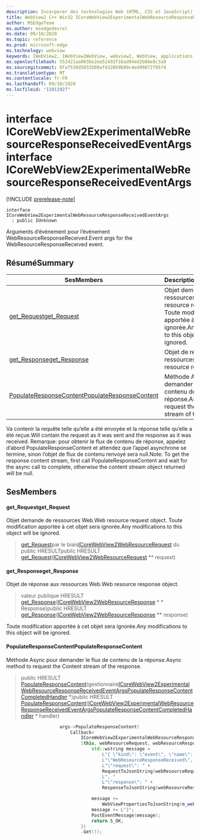 ```yaml
---
description: Incorporer des technologies Web (HTML, CSS et JavaScript) dans vos applications natives avec le contrôle Microsoft Edge WebView2
title: WebView2 C++ Win32 ICoreWebView2ExperimentalWebResourceResponseReceivedEventArgs
author: MSEdgeTeam
ms.author: msedgedevrel
ms.date: 09/10/2020
ms.topic: reference
ms.prod: microsoft-edge
ms.technology: webview
keywords: IWebView2, IWebView2WebView, webview2, WebView, applications Win32, Win32, Edge, ICoreWebView2, ICoreWebView2Controller, contrôle de navigateur, html Edge, ICoreWebView2ExperimentalWebResourceResponseReceivedEventArgs
ms.openlocfilehash: 552421aa003be2ea52493f16ad94ed2b08e8c3a9
ms.sourcegitcommit: 0faf538d5033508af4320b9b89c4ed99872f0574
ms.translationtype: MT
ms.contentlocale: fr-FR
ms.lasthandoff: 09/10/2020
ms.locfileid: "11011927"
---
```

# <span data-ttu-id="8f8e5-104">interface ICoreWebView2ExperimentalWebResourceResponseReceivedEventArgs</span><span class="sxs-lookup"><span data-stu-id="8f8e5-104">interface ICoreWebView2ExperimentalWebResourceResponseReceivedEventArgs</span></span> 

[!INCLUDE [prerelease-note](../../includes/prerelease-note.md)]

```
interface ICoreWebView2ExperimentalWebResourceResponseReceivedEventArgs
  : public IUnknown
```

<span data-ttu-id="8f8e5-105">Arguments d’événement pour l’événement WebResourceResponseReceived.</span><span class="sxs-lookup"><span data-stu-id="8f8e5-105">Event args for the WebResourceResponseReceived event.</span></span>

## <span data-ttu-id="8f8e5-106">Résumé</span><span class="sxs-lookup"><span data-stu-id="8f8e5-106">Summary</span></span>

 <span data-ttu-id="8f8e5-107">Ses</span><span class="sxs-lookup"><span data-stu-id="8f8e5-107">Members</span></span>                        | <span data-ttu-id="8f8e5-108">Descriptions</span><span class="sxs-lookup"><span data-stu-id="8f8e5-108">Descriptions</span></span>
--------------------------------|---------------------------------------------
[<span data-ttu-id="8f8e5-109">get_Request</span><span class="sxs-lookup"><span data-stu-id="8f8e5-109">get_Request</span></span>](#get_request) | <span data-ttu-id="8f8e5-110">Objet demande de ressources Web.</span><span class="sxs-lookup"><span data-stu-id="8f8e5-110">Web resource request object.</span></span> <span data-ttu-id="8f8e5-111">Toute modification apportée à cet objet sera ignorée.</span><span class="sxs-lookup"><span data-stu-id="8f8e5-111">Any modifications to this object will be ignored.</span></span>
[<span data-ttu-id="8f8e5-112">get_Response</span><span class="sxs-lookup"><span data-stu-id="8f8e5-112">get_Response</span></span>](#get_response) | <span data-ttu-id="8f8e5-113">Objet de réponse aux ressources Web.</span><span class="sxs-lookup"><span data-stu-id="8f8e5-113">Web resource response object.</span></span>
[<span data-ttu-id="8f8e5-114">PopulateResponseContent</span><span class="sxs-lookup"><span data-stu-id="8f8e5-114">PopulateResponseContent</span></span>](#populateresponsecontent) | <span data-ttu-id="8f8e5-115">Méthode Async pour demander le flux de contenu de la réponse.</span><span class="sxs-lookup"><span data-stu-id="8f8e5-115">Async method to request the Content stream of the response.</span></span>

<span data-ttu-id="8f8e5-116">Va contenir la requête telle qu’elle a été envoyée et la réponse telle qu’elle a été reçue.</span><span class="sxs-lookup"><span data-stu-id="8f8e5-116">Will contain the request as it was sent and the response as it was received.</span></span> <span data-ttu-id="8f8e5-117">Remarque: pour obtenir le flux de contenu de réponse, appelez d’abord PopulateResponseContent et attendez que l’appel asynchrone se termine, sinon l’objet de flux de contenu renvoyé sera null.</span><span class="sxs-lookup"><span data-stu-id="8f8e5-117">Note: To get the response content stream, first call PopulateResponseContent and wait for the async call to complete, otherwise the content stream object returned will be null.</span></span>

## <span data-ttu-id="8f8e5-118">Ses</span><span class="sxs-lookup"><span data-stu-id="8f8e5-118">Members</span></span>

#### <span data-ttu-id="8f8e5-119">get_Request</span><span class="sxs-lookup"><span data-stu-id="8f8e5-119">get_Request</span></span> 

<span data-ttu-id="8f8e5-120">Objet demande de ressources Web.</span><span class="sxs-lookup"><span data-stu-id="8f8e5-120">Web resource request object.</span></span> <span data-ttu-id="8f8e5-121">Toute modification apportée à cet objet sera ignorée.</span><span class="sxs-lookup"><span data-stu-id="8f8e5-121">Any modifications to this object will be ignored.</span></span>

> <span data-ttu-id="8f8e5-122">[get_Request](#get_request)par le biais[ICoreWebView2WebResourceRequest](icorewebview2webresourcerequest.md) du public HRESULT</span><span class="sxs-lookup"><span data-stu-id="8f8e5-122">public HRESULT [get_Request](#get_request)([ICoreWebView2WebResourceRequest](icorewebview2webresourcerequest.md) \*\* request)</span></span>

#### <span data-ttu-id="8f8e5-123">get_Response</span><span class="sxs-lookup"><span data-stu-id="8f8e5-123">get_Response</span></span> 

<span data-ttu-id="8f8e5-124">Objet de réponse aux ressources Web.</span><span class="sxs-lookup"><span data-stu-id="8f8e5-124">Web resource response object.</span></span>

> <span data-ttu-id="8f8e5-125">valeur publique HRESULT [get_Response](#get_response)([ICoreWebView2WebResourceResponse](icorewebview2webresourceresponse.md) \* \* Response)</span><span class="sxs-lookup"><span data-stu-id="8f8e5-125">public HRESULT [get_Response](#get_response)([ICoreWebView2WebResourceResponse](icorewebview2webresourceresponse.md) \*\* response)</span></span>

<span data-ttu-id="8f8e5-126">Toute modification apportée à cet objet sera ignorée.</span><span class="sxs-lookup"><span data-stu-id="8f8e5-126">Any modifications to this object will be ignored.</span></span>

#### <span data-ttu-id="8f8e5-127">PopulateResponseContent</span><span class="sxs-lookup"><span data-stu-id="8f8e5-127">PopulateResponseContent</span></span> 

<span data-ttu-id="8f8e5-128">Méthode Async pour demander le flux de contenu de la réponse.</span><span class="sxs-lookup"><span data-stu-id="8f8e5-128">Async method to request the Content stream of the response.</span></span>

> <span data-ttu-id="8f8e5-129">public HRESULT [PopulateResponseContent](#populateresponsecontent)(gestionnaire[ICoreWebView2ExperimentalWebResourceResponseReceivedEventArgsPopulateResponseContentCompletedHandler](icorewebview2experimentalwebresourceresponsereceivedeventargspopulateresponsecontentcompletedhandler.md) \*)</span><span class="sxs-lookup"><span data-stu-id="8f8e5-129">public HRESULT [PopulateResponseContent](#populateresponsecontent)([ICoreWebView2ExperimentalWebResourceResponseReceivedEventArgsPopulateResponseContentCompletedHandler](icorewebview2experimentalwebresourceresponsereceivedeventargspopulateresponsecontentcompletedhandler.md) \* handler)</span></span>

```cpp
                    args->PopulateResponseContent(
                        Callback<
                            ICoreWebView2ExperimentalWebResourceResponseReceivedEventArgsPopulateResponseContentCompletedHandler>(
                            [this, webResourceRequest, webResourceResponse](HRESULT result) {
                                std::wstring message =
                                    L"{ \"kind\": \"event\", \"name\": "
                                    L"\"WebResourceResponseReceived\", \"args\": {"
                                    L"\"request\": " +
                                    RequestToJsonString(webResourceRequest.get()) +
                                    L", "
                                    L"\"response\": " +
                                    ResponseToJsonString(webResourceResponse.get()) + L"}";

                                message +=
                                    WebViewPropertiesToJsonString(m_webviewEventSource.get());
                                message += L"}";
                                PostEventMessage(message);
                                return S_OK;
                            })
                            .Get());
```

